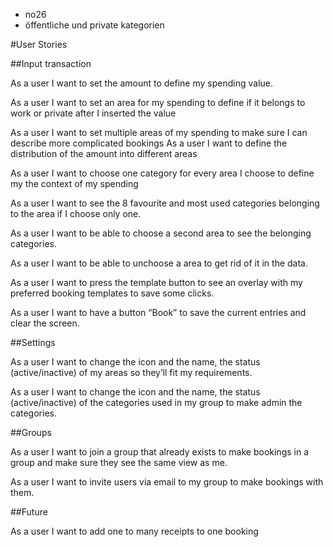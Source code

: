 - no26
- öffentliche und private kategorien

#User Stories

##Input transaction

As a user I want to set the amount to define my spending value.

As a user I want to set an area for my spending to define if it belongs to work or private after I inserted the value

As a user I want to set multiple areas of my spending to make sure I can describe more complicated bookings
    As a user I want to define the distribution of the amount into different areas

As a user I want to choose one category for every area I choose to define my the context of my spending

As a user I want to see the 8 favourite and most used categories belonging to the area if I choose only one.

As a user I want to be able to choose a second area to see the belonging categories.

As a user I want to be able to unchoose a area to get rid of it in the data.

As a user I want to press the template button to see an overlay with my preferred booking templates to save some clicks.

As a user I want to have a button “Book” to save the current entries and clear the screen.

##Settings

As a user I want to change the icon and the name, the status (active/inactive) of my areas so they’ll fit my requirements.

As a user I want to change the icon and the name, the status (active/inactive) of the categories used in my group to make admin the categories.

##Groups

As a user I want to join a group that already exists to make bookings in a group and make sure they see the same view as me.

As a user I want to invite users via email to my group to make bookings with them.

##Future

As a user I want to add one to many receipts to one booking
